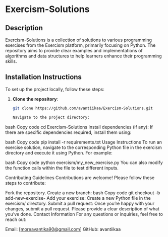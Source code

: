 # Exercism-Solutions


## Description
Exercism-Solutions is a collection of solutions to various programming exercises from the Exercism platform, primarily focusing on Python. The repository aims to provide clear examples and implementations of algorithms and data structures to help learners enhance their programming skills.

## Installation Instructions
To set up the project locally, follow these steps:

1. **Clone the repository**:
   ```bash
   git clone https://github.com/avantiikaa/Exercism-Solutions.git

   Navigate to the project directory:

bash
Copy code
cd Exercism-Solutions
Install dependencies (if any): If there are specific dependencies required, install them using:

bash
Copy code
pip install -r requirements.txt
Usage Instructions
To run an exercise solution, navigate to the corresponding Python file in the exercism directory and execute it using Python. For example:

bash
Copy code
python exercism/my_new_exercise.py
You can also modify the function calls within the file to test different inputs.

Contributing Guidelines
Contributions are welcome! Please follow these steps to contribute:

Fork the repository.
Create a new branch:
bash
Copy code
git checkout -b add-new-exercise-<topic>
Add your exercise: Create a new Python file in the exercism/ directory.
Submit a pull request: Once you’re happy with your changes, submit a pull request. Please provide a clear description of what you’ve done.
Contact Information
For any questions or inquiries, feel free to reach out:

Email: [moreavantika90@gmail.com]
GitHub: avantiikaa

